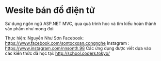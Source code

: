 ﻿# Wesite bán đồ điện tử

Sử dụng ngôn ngữ ASP.NET MVC, qua quá trình học và tìm kiểu hoàn thành sản phẩm như mong đợi

Thực hiện: Nguyễn Như Sơn
Facebook: https://www.facebook.com/sontocxoan.congnghe
Instagram : https://www.instagram.com/nnsonth.98 Các ứng dụng được viết dựa vào các kiến thức đã học tại: http://school.coders.tokyo/